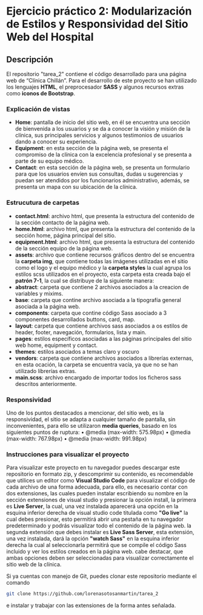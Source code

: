 # Ejercicio práctico 2: Modularización de Estilos y Responsividad del Sitio Web del Hospital
## Descripción
El repositorio "tarea_2" contiene el código desarrollado para una página web de “Clínica Chillán”. Para el desarrollo de este proyecto se han utilizado los lenguajes **HTML**, el preprocesador **SASS** y algunos recursos extras como **iconos de Bootstrap**.
### Explicación de vistas
- **Home**: pantalla de inicio del sitio web, en él se encuentra una sección de bienvenida a los usuarios y se da a conocer la visión y misión de la clínica, sus principales servicios y algunos testimonios de usuarios dando a conocer su experiencia.
- **Equipment**: en esta sección de la página web, se presenta el compromiso de la clínica con la excelencia profesional y se presenta a parte de su equipo médico.
- **Contact**: en esta sección de la página web, se presenta un formulario para que los usuarios envíen sus consultas, dudas u sugerencias y puedan ser atendidos por los funcionarios administrativo, además, se presenta un mapa con su ubicación de la clínica.
### Estrucutura de carpetas
- **contact.html**: archivo html, que presenta la estructura del contenido de la sección contacto de la página web.
- **home.html**: archivo html, que presenta la estructura del contenido de la sección home, página principal del sitio.
- **equipment.html**: archivo html, que presenta la estructura del contenido de la sección equipo de la página web.
- **assets**: archivo que contiene recursos gráficos dentro del se encuentra la **carpeta img**, que contiene todas las imágenes utilizadas en el sitio como el logo y el equipo médico y la **carpeta styles** la cual agrupa los estilos scss utilizados en el proyecto, esta carpeta esta creada bajo el **patrón 7-1**, la cual se distribuye de la siguiente manera:
 - **abstract**: carpeta que contiene 2 archivos asociados a la creacion de variables y mixims.
 - **base**: carpeta que contine archivo asociada a la tipografía general asociada a la página web.
 - **components**: carpeta que contine código Sass asociado a 3 componentes desarrollados buttons, card, map.
 - **layout**: carpeta que contiene archivos sass asociados a os estilos de header, footer, navegación, formularios, lista y main.
 - **pages**: estilos específicos asociadas a las páginas principales del sitio web home, equipment y contact.
 - **themes**: estilos asociados a temas claro y oscuro
 - **vendors**: carpeta que contiene archivos asociados a librerías externas, en esta ocación, la carpeta se encuentra vacía, ya que no se han utilizado librerías extras.
 - **main.scss**: archivo encargado de importar todos los ficheros sass descritos anteriormente.
### Responsividad
Uno de los puntos destacados a mencionar, del sitio web, es la responsividad, el sitio se adapta a cualquier tamaño de pantalla, sin inconvenientes, para ello se utilizaron **media queries**, basado en los siguientes puntos de ruptura:
•	@media (max-width: 575.98px)
•	@media (max-width: 767.98px)
•	@media (max-width: 991.98px)
### Instrucciones para visualizar el proyecto
Para visualizar este proyecto en tu navegador puedes descargar este repositorio en formato zip, y descomprimir su contenido, es recomendable que utilices un editor como **Visual Studio Code** para visualizar el código de cada archivo de una forma adecuada, para ello, es necesario contar con dos extensiones, las cuales pueden instalar escribiendo su nombre en la sección extensiones de visual studio y presionar la opción install, la primera es **Live Server**, la cual, una vez instalada aparecerá una opción en la esquina inferior derecha de visual studio code titulada como **"Go live"** la cual debes presionar, esto permitirá abrir una pestaña en tu navegador predeterminado y podrás visualizar todo el contenido de la página web. la segunda extensión que debes instalar es **Live Sass Server**, esta extensión, una vez instalada, dará la opción **"watch Sass"** en la esquina inferior derecha la cual al seleccionarla permitirá que se compile el código Sass incluido y ver los estilos creados en la página web. cabe destacar, que ambas opciones deben ser seleccionadas para visualizar correctamente el sitio web de la clínica.

Si ya cuentas con manejo de Git, puedes clonar este repositorio mediante el comando
```bash
git clone https://github.com/lorenasotosanmartin/tarea_2
```
e instalar y trabajar con las extensiones de la forma antes señalada.

